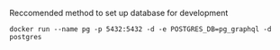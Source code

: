 

Reccomended method to set up database for development
```shell
docker run --name pg -p 5432:5432 -d -e POSTGRES_DB=pg_graphql -d postgres
```
